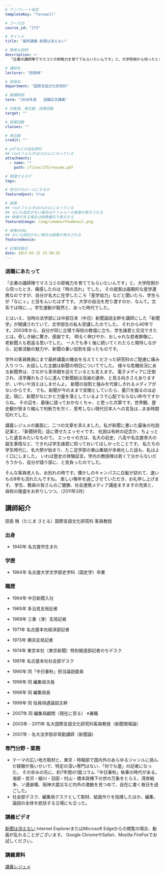 ```yaml
---
# テンプレート指定
templateKey: "farewell"

# コースID
course_id: "275"

# タイトル
title: "最終講義-新聞は消えない"

# 簡単な説明
description: >-
  「企業の講師陣でマスコミの即戦力を育ててもらいたいんです」と、大学院側から伺ったとき、痛感したのは「時の流れ」でした。 その提案は画期的な産学連携なのですが、自分が名大に在学したころ「産学協...

# 講師名
lecturer: "田島暁"

# 部局名
department: "国際言語文化研究科"

# 開講時限
term: "2010年度	退職記念講義"

# 対象者、単位数、授業回数
target: ""

# 授業回数
classes: ""

# 単位数
credit: ""

# pdfなどの追加資料
## rootフォルダはstaticになっている
attachments: 
  - name: "" 
    path: /files/275/resume.pdf

# 関連するタグ
tags:

# 色付けのロールにするか
featuredpost: true

# 画像
## rootフォルダはstaticになっている
## なにも指定がない場合はデフォルトの画像が表示される
## 映像がある場合は映像優先で表示する
featuredimage: /img/common/thumbnail.png

# 映像のURL
## なにも指定がない場合は画像が表示される
featuredmovie: 

# 記事投稿日
date: 2017-02-15 15:30:32
---
```


### 退職にあたって

「企業の講師陣でマスコミの即戦力を育ててもらいたいんです」と、大学院側から伺ったとき、痛感したのは「時の流れ」でした。 その提案は画期的な産学連携なのですが、自分が名大に在学したころ「産学協力」などと聞いたら、学生らが「なにィ」と目をムいたはずです。 大学の自治を売り渡すのか、なんて。文系では特に…。学生運動が毅然と、あった時代でした。

とはいえ、当時の法学部には中部日本（中日）新聞論説主幹を講師にした「新聞学」が開講されていて、文学部生の私も受講したのでした。 それから40年です。2003年から、自分が同じ立場で母校の教壇に立ち、学生諸君と交流できたとは。奇しき縁に驚き、感謝です。 明るく伸びやか、おしゃれな若者群像に、老新聞人も若返る思いでした。 一人でも多く後に続いてくれたらと期待しながら、記者活動の魅力や、新聞の重い役割を語ったものです。

学外の客員教員にまで最終講義の機会を与えてくださった研究科のご配慮に痛み入りつつ、お話しした主題は新聞の明日についてでした。 様々な危機状況にある新聞界は、さながら革命期を迎えているとも言えます。 電子メディアに圧倒され、活字離れもさらに進んで新聞紙は消滅の運命、と見る向きさえありますが、いやいや消えはしませんよ。 新聞の役割と強みを代替しきれるメディアがないからです。 でも、新聞が今のままで安閑としていたら、墓穴を掘るのは必定。現に、新聞がなにかと力量を落としているようで心配でならない昨今ですからね。 その辺を、最後に語っておかなくちゃ、と思った次第です。世界観、歴史観が狭まり縮んで判断力を欠く、思考しない現代日本人への言及は…まあ時間切れでした。

講義レジュメの裏面に、二つの文章を添えました。私が新聞に書いた最後の社説記事と、『新聞研究』誌に寄せたエッセイです。 社説は有終の記念か、ちょっとした遺言みたいなもので。 エッセイの方は、名大の前史、八高や名古屋帝大の誕生事情など、できれば学生諸君に知っておいてほしかったことです。 私たちの学生時代に、名大祭が始まり、たこ足学部の東山集結が本格化した話も、私はよく口にしました。 いわば歴史の体験証言。学内の教授陣は若くて分からないだろうから、自分が語り部に、と気負ったのでした。

そんな客員老人も、お別れの時です。懐かしのキャンパスに白髪が訪れて、速いもの8年も流れたんですね。 楽しい晩年を過ごさせていただき、お礼申し上げます。 学生、教員の皆さんのご健勝、社会連携メディア講座ますますの充実と、母校の隆盛をお祈りしつつ。（2011年3月）


## 講師紹介

田島 暁（たじま さとる）国際言語文化研究科 客員教授

### 出身

* 1940年 名古屋市生まれ

### 学歴

* 1964年 名古屋大学文学部史学科（国史学）卒業

### 職歴

* 1964年 中日新聞入社
* 1965年 多治見支局記者
* 1969年 三重（津）支局記者
* 1971年 名古屋本社経済部記者
* 1973年 横浜支局記者
* 1974年 東京本社（東京新聞）特別報道部記者のちデスク
* 1981年 名古屋本社社会部デスク
* 1990年 同「中日春秋」担当論説委員
* 1996年 同 編集局次長
* 1998年 同 編集局長
* 1999年 同 役員待遇論説主幹
* 2007年 同 編集局顧問（現在に至る） ※兼職



* 2003年 - 2011年 名大国際言語文化研究科客員教授（新聞現場論）
* 2007年 - 名大法学部非常勤講師（新聞論）

### 専門分野・業務

* テーマの広い地方取材と、東京・特報部で国内外のあらゆるジャンルに挑んだ経験が長いせいで、特定の深い専門はない、「何でも屋」の記者になった。 その歩みの先に、約7年間の1面コラム「中日春秋」執筆の時代がある。海部・宮沢・細川・羽田・村山・橋本政権下の世の万象をとらえ、湾岸戦争、ソ連崩壊、阪神大震災など内外の激動を見つめて、自在に書く毎日を過ごした。
* 社会部デスク、編集局デスクとして取材、紙面作りを指揮したほか、編集、論説の全体を統括する立場にも立った。


### 講義ビデオ

<a href="http://nuvideo.media.nagoya-u.ac.jp/embed/2341dbb25ee82027c3356b11511301c7fde8286b" target="blank">新聞は消えない</a>
Internet ExplorerまたはMicrosoft Edgeからの閲覧の場合、動画が乱れることがございます。
Google ChromeやSafari、Mozilla FireFoxでお試しください。

### 講義資料

[講義レジュメ](/files/275/resume.pdf) 
